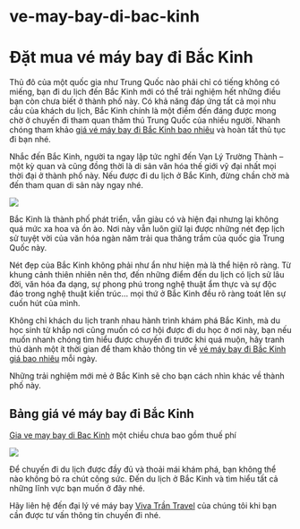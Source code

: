 # ve-may-bay-di-bac-kinh
<h1>Đặt mua vé máy bay đi Bắc Kinh</h1>

Thủ đô của một quốc gia như Trung Quốc nào phải chỉ có tiếng không có miếng, bạn đi du lịch đến Bắc Kinh mới có thể trải nghiệm hết những điều bạn còn chưa biết ở thành phố này. Có khả năng đáp ứng tất cả mọi nhu cầu của khách du lịch, Bắc Kinh chính là một điểm đến đáng được mong chờ ở chuyến đi tham quan thăm thú Trung Quốc của nhiều người. Nhanh chóng tham khảo <a href = "http://vivatrantravel.vn/ve-may-bay-di-bac-kinh.html">giá vé máy bay đi Bắc Kinh bao nhiêu</a> và hoàn tất thủ tục đi bạn nhé.

Nhắc đến Bắc Kinh, người ta ngay lập tức nghĩ đến Vạn Lý Trường Thành – một kỳ quan và cũng đồng thời là di sản văn hóa thế giới vỹ đại nhất mọi thời đại ở thành phố này. Nếu được đi du lịch ở Bắc Kinh, đừng chần chờ mà đến tham quan di sản này ngay nhé.

<img src = "https://vemaybayairchina.net/wp-content/uploads/2016/12/ve-may-bay-di-bac-kinh-4.jpg" />

Bắc Kinh là thành phố phát triển, vẫn giàu có và hiện đại nhưng lại không quá mức xa hoa và ồn ào. Nơi này vẫn luôn giữ lại được những nét đẹp lịch sử tuyệt vời của văn hóa ngàn năm trải qua thăng trầm của quốc gia Trung Quốc này.

Nét đẹp của Bắc Kinh không phải như ẩn như hiện mà là thể hiện rõ ràng. Từ khung cảnh thiên nhiên nên thơ, đến những điểm đến du lịch có lịch sử lâu đời, văn hóa đa dạng, sự phong phú trong nghệ thuật ẩm thực và sự độc đáo trong nghệ thuật kiến trúc… mọi thứ ở Bắc Kinh đều rõ ràng toát lên sự cuốn hút của mình.

Không chỉ khách du lịch tranh nhau hành trình khám phá Bắc Kinh, mà du học sinh từ khắp nơi cũng muốn có cơ hội được đi du học ở nơi này, bạn nếu muốn nhanh chóng tìm hiểu được chuyến đi trước khi quá muộn, hãy tranh thủ dành một ít thời gian để tham khảo thông tin về <a href = "https://vivatrantravel.com/ve-quoc-te/ve-may-bay-di-bac-kinh.html">vé máy bay đi Bắc Kinh giá bao nhiêu</a> mỗi ngày.

Những trải nghiệm mới mẻ ở Bắc Kinh sẽ cho bạn cách nhìn khác về thành phố này.

<h2>Bảng giá vé máy bay đi Bắc Kinh</h2>

<a href = "https://visaxuatnhapcanh.vn/ve-may-bay-di-bac-kinh.html">Gia ve may bay di Bac Kinh</a> một chiều chưa bao gồm thuế phí

<img src = "https://vemaybayairchina.net/wp-content/uploads/2016/12/du-lich-BAC-KINH.jpg" />

Để chuyến đi du lịch được đầy đủ và thoải mái khám phá, bạn không thể nào không bỏ ra chút công sức. Đến du lịch ở Bắc Kinh và tìm hiểu tất cả những lĩnh vực bạn muốn ở đây nhé.

Hãy liên hệ đến đại lý vé máy bay <a href = "http://vivatrantravel.vn/">Viva Trần Travel</a> của chúng tôi khi bạn cần được tư vấn thông tin chuyến đi nhé.
